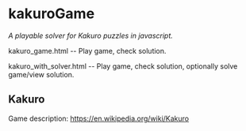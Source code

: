# kakuroGame
*A playable solver for Kakuro puzzles in javascript.*

kakuro_game.html -- Play game, check solution.

kakuro_with_solver.html -- Play game, check solution, optionally solve game/view solution.

## Kakuro

Game description: https://en.wikipedia.org/wiki/Kakuro
